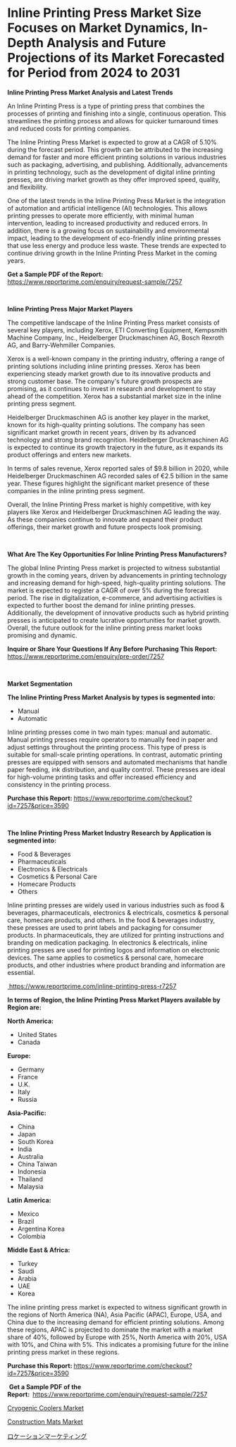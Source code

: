 <p><h1>Inline Printing Press Market Size Focuses on Market Dynamics, In-Depth Analysis and Future Projections of its Market Forecasted for Period from 2024 to 2031</h1></p><p><strong>Inline Printing Press Market Analysis and Latest Trends</strong></p>
<p><p>An Inline Printing Press is a type of printing press that combines the processes of printing and finishing into a single, continuous operation. This streamlines the printing process and allows for quicker turnaround times and reduced costs for printing companies. </p><p>The Inline Printing Press Market is expected to grow at a CAGR of 5.10% during the forecast period. This growth can be attributed to the increasing demand for faster and more efficient printing solutions in various industries such as packaging, advertising, and publishing. Additionally, advancements in printing technology, such as the development of digital inline printing presses, are driving market growth as they offer improved speed, quality, and flexibility.</p><p>One of the latest trends in the Inline Printing Press Market is the integration of automation and artificial intelligence (AI) technologies. This allows printing presses to operate more efficiently, with minimal human intervention, leading to increased productivity and reduced errors. In addition, there is a growing focus on sustainability and environmental impact, leading to the development of eco-friendly inline printing presses that use less energy and produce less waste. These trends are expected to continue driving growth in the Inline Printing Press Market in the coming years.</p></p>
<p><strong>Get a Sample PDF of the Report:&nbsp;</strong> <a href="https://www.reportprime.com/enquiry/request-sample/7257">https://www.reportprime.com/enquiry/request-sample/7257</a></p>
<p>&nbsp;</p>
<p><strong>Inline Printing Press Major Market Players</strong></p>
<p><p>The competitive landscape of the Inline Printing Press market consists of several key players, including Xerox, ETI Converting Equipment, Kempsmith Machine Company, Inc., Heidelberger Druckmaschinen AG, Bosch Rexroth AG, and Barry-Wehmiller Companies. </p><p>Xerox is a well-known company in the printing industry, offering a range of printing solutions including inline printing presses. Xerox has been experiencing steady market growth due to its innovative products and strong customer base. The company's future growth prospects are promising, as it continues to invest in research and development to stay ahead of the competition. Xerox has a substantial market size in the inline printing press segment.</p><p>Heidelberger Druckmaschinen AG is another key player in the market, known for its high-quality printing solutions. The company has seen significant market growth in recent years, driven by its advanced technology and strong brand recognition. Heidelberger Druckmaschinen AG is expected to continue its growth trajectory in the future, as it expands its product offerings and enters new markets.</p><p>In terms of sales revenue, Xerox reported sales of $9.8 billion in 2020, while Heidelberger Druckmaschinen AG recorded sales of €2.5 billion in the same year. These figures highlight the significant market presence of these companies in the inline printing press segment.</p><p>Overall, the Inline Printing Press market is highly competitive, with key players like Xerox and Heidelberger Druckmaschinen AG leading the way. As these companies continue to innovate and expand their product offerings, their market growth and future prospects look promising.</p></p>
<p>&nbsp;</p>
<p><strong>What Are The Key Opportunities For Inline Printing Press Manufacturers?</strong></p>
<p><p>The global Inline Printing Press market is projected to witness substantial growth in the coming years, driven by advancements in printing technology and increasing demand for high-speed, high-quality printing solutions. The market is expected to register a CAGR of over 5% during the forecast period. The rise in digitalization, e-commerce, and advertising activities is expected to further boost the demand for inline printing presses. Additionally, the development of innovative products such as hybrid printing presses is anticipated to create lucrative opportunities for market growth. Overall, the future outlook for the inline printing press market looks promising and dynamic.</p></p>
<p><strong>Inquire or Share Your Questions If Any Before Purchasing This Report:</strong> <a href="https://www.reportprime.com/enquiry/pre-order/7257">https://www.reportprime.com/enquiry/pre-order/7257</a></p>
<p>&nbsp;</p>
<p><strong>Market Segmentation</strong></p>
<p><strong>The Inline Printing Press Market Analysis by types is segmented into:</strong></p>
<p><ul><li>Manual</li><li>Automatic</li></ul></p>
<p><p>Inline printing presses come in two main types: manual and automatic. Manual printing presses require operators to manually feed in paper and adjust settings throughout the printing process. This type of press is suitable for small-scale printing operations. In contrast, automatic printing presses are equipped with sensors and automated mechanisms that handle paper feeding, ink distribution, and quality control. These presses are ideal for high-volume printing tasks and offer increased efficiency and consistency in the printing process.</p></p>
<p><strong>Purchase this Report:&nbsp;</strong><a href="https://www.reportprime.com/checkout?id=7257&price=3590">https://www.reportprime.com/checkout?id=7257&price=3590</a></p>
<p>&nbsp;</p>
<p><strong>The Inline Printing Press Market Industry Research by Application is segmented into:</strong></p>
<p><ul><li>Food & Beverages</li><li>Pharmaceuticals</li><li>Electronics & Electricals</li><li>Cosmetics & Personal Care</li><li>Homecare Products</li><li>Others</li></ul></p>
<p><p>Inline printing presses are widely used in various industries such as food & beverages, pharmaceuticals, electronics & electricals, cosmetics & personal care, homecare products, and others. In the food & beverages industry, these presses are used to print labels and packaging for consumer products. In pharmaceuticals, they are utilized for printing instructions and branding on medication packaging. In electronics & electricals, inline printing presses are used for printing logos and information on electronic devices. The same applies to cosmetics & personal care, homecare products, and other industries where product branding and information are essential.</p></p>
<p><a href="https://www.reportprime.com/inline-printing-press-r7257">&nbsp;https://www.reportprime.com/inline-printing-press-r7257</a></p>
<p><strong>In terms of Region, the Inline Printing Press Market Players available by Region are:</strong></p>
<p>
    <p> <strong> North America: </strong>
        <ul>
            <li>United States</li>
            <li>Canada</li>
        </ul>
        </p> 
    <p> <strong> Europe: </strong>
        <ul>
            <li>Germany</li>
            <li>France</li>
            <li>U.K.</li>
            <li>Italy</li>
            <li>Russia</li>
        </ul>
        </p> 
    <p> <strong> Asia-Pacific: </strong>
        <ul>
            <li>China</li>
            <li>Japan</li>
            <li>South Korea</li>
            <li>India</li>
            <li>Australia</li>
            <li>China Taiwan</li>
            <li>Indonesia</li>
            <li>Thailand</li>
            <li>Malaysia</li>
        </ul>
        </p> 
    <p> <strong> Latin America: </strong>
        <ul>
            <li>Mexico</li>
            <li>Brazil</li>
            <li>Argentina Korea</li>
            <li>Colombia</li>
        </ul>
        </p> 
    <p> <strong> Middle East & Africa: </strong>
        <ul>
            <li>Turkey</li>
            <li>Saudi</li>
            <li>Arabia</li>
            <li>UAE</li>
            <li>Korea</li>
        </ul>
    </p>
    </p>
<p><p>The inline printing press market is expected to witness significant growth in the regions of North America (NA), Asia Pacific (APAC), Europe, USA, and China due to the increasing demand for efficient printing solutions. Among these regions, APAC is projected to dominate the market with a market share of 40%, followed by Europe with 25%, North America with 20%, USA with 10%, and China with 5%. This indicates a promising future for the inline printing press market in these regions.</p></p>
<p><strong>Purchase this Report: </strong><a href="https://www.reportprime.com/checkout?id=7257&price=3590">https://www.reportprime.com/checkout?id=7257&price=3590</a></p>
<p>&nbsp;<strong>Get a Sample PDF of the Report:&nbsp;&nbsp;</strong><a href="https://www.reportprime.com/enquiry/request-sample/7257">https://www.reportprime.com/enquiry/request-sample/7257</a></p>
<p><strong></strong></p>
<p><p><a href="https://github.com/gracielawharr/Market-Research-Report-List-1/blob/main/cryogenic-coolers-market.md">Cryogenic Coolers Market</a></p><p><a href="https://github.com/JennyferFeil2023/Market-Research-Report-List-1/blob/main/construction-mats-market.md">Construction Mats Market</a></p><p><a href="https://github.com/WhitneyMurphy1982/Market-Research-Report-List-1/blob/main/286552876342.md">ロケーションマーケティング</a></p></p>